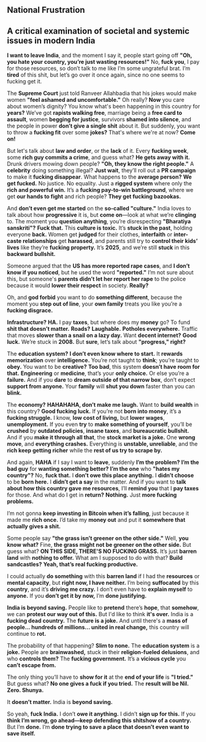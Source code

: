 National Frustration
---
A critical examination of societal and systemic issues in modern India
---
**I want to leave India**, and the moment I say it, people start going off **"Oh, you hate your country, you’re just wasting resources!"** No, **fuck you**, I pay for those resources, so don’t talk to me like I’m some ungrateful brat. I’m **tired** of this shit, but let’s go over it once again, since no one seems to fucking get it.

The **Supreme Court** just told Ranveer Allahbadia that his jokes would make women **"feel ashamed and uncomfortable."** Oh really? **Now** you care about women’s dignity? You know what's been happening in this country for **years?** We’ve got **rapists walking free**, marriage being a **free card to assault**, women **begging for justice**, survivors **shamed into silence**, and the people in power **don’t give a single shit** about it. But suddenly, you want to throw a **fucking fit** over some **jokes?** That's where we're at now? **Come on!**

But let's talk about **law and order**, or the **lack** of it. Every **fucking week**, some **rich guy commits a crime**, and guess what? **He gets away with it.** Drunk drivers mowing down people? **"Oh, they know the right people."** A **celebrity** doing something illegal? **Just wait**, they’ll roll out a **PR campaign** to make it **fucking disappear**. What happens to the **average person?** **We get fucked.** No justice. No equality. Just a **rigged system** where only the **rich and powerful win.** It’s a **fucking pay-to-win battleground**, where we get **our hands to fight** and rich people? **They get fucking bazookas.**

And **don’t even get me started** on the **so-called "culture."** India loves to talk about how **progressive** it is, but **come on**—look at what we’re **clinging** to. The moment you **question anything**, you’re disrespecting **"Bharatiya sanskriti"?** **Fuck that.** This **culture is toxic.** It’s **stuck in the past**, holding everyone **back.** Women get **judged** for their clothes, **interfaith** or **inter-caste relationships** get **harassed**, and parents still try to **control their kids’ lives** like they’re **fucking property.** It’s **2025**, and we’re still **stuck** in this **backward bullshit.**

Someone argued that the **US has more reported rape cases**, and **I don’t know if you noticed**, but he used the word **"reported."** I’m not sure about this, but someone's **parents didn’t let her report her rape** to the police because it would **lower their respect** in society. **Really?**

Oh, and **god forbid** you want to do **something different**, because the moment you **step out of line**, your **own family** treats you like you’re a **fucking disgrace.**

**Infrastructure?** **HA.** I pay **taxes**, but where does my **money** go? To fund **shit that doesn’t matter.** **Roads?** **Laughable.** **Potholes everywhere.** Traffic that moves **slower than a snail on a lazy day.** Want **decent internet?** **Good luck.** We’re stuck in **2008.** But **sure**, let’s talk about **"progress," right?**

The **education system?** **I don’t even know where to start.** It **rewards memorization** over **intelligence.** You’re not taught to **think**; you’re taught to **obey.** You want to be **creative?** **Too bad**, this system **doesn’t have room for that.** **Engineering** or **medicine**, that’s your **only choice.** Or else you’re a **failure.** And if you **dare** to **dream outside of that narrow box**, don’t expect **support from anyone.** Your **family** will **shut you down** faster than you can **blink.**

The **economy?** **HAHAHAHA, don’t make me laugh.** Want to **build wealth** in this country? **Good fucking luck.** If you’re not **born into money**, it’s a **fucking struggle.** I know, **low cost of living,** but **lower wages**, **unemployment.** If you even **try** to **make something of yourself**, you’ll be **crushed** by **outdated policies**, **insane taxes**, and **bureaucratic bullshit.** And if you **make it through all that**, the **stock market is a joke.** One **wrong move**, and **everything crashes.** Everything is **unstable, unreliable**, and the **rich keep getting richer** while the **rest of us try to scrape by.**

And again, **HAHA** if I say I want to **leave**, suddenly **I’m the problem?** **I’m the bad guy** for **wanting something better?** **I’m the one** who **"hates my country"?** No, **fuck that.** I **don’t owe this place anything.** I **didn’t choose** to be **born here.** I **didn’t get a say** in the matter. And if you want to **talk about how this country gave me resources**, I’ll **remind you** that I **pay taxes** for those. And what do I get in **return?** **Nothing.** Just **more fucking problems.**

I’m not gonna **keep investing in Bitcoin when it’s falling**, just because it made me **rich once.** I’d take my **money out** and put it **somewhere that actually gives a shit.**

Some people say **"the grass isn’t greener on the other side."** Well, **you know what?** Fine, **the grass might not be greener on the other side.** But guess what? **ON THIS SIDE, THERE'S NO FUCKING GRASS.** It’s just **barren land** with **nothing to offer.** What am I supposed to do with that? **Build sandcastles?** **Yeah, that’s real fucking productive.**

I could actually **do something** with this **barren land** if I had the **resources** or **mental capacity**, but **right now, I have neither.** I’m being **suffocated** by this **country**, and it’s **driving me crazy.** I don’t even have to **explain myself** to **anyone.** If you **don’t get it by now,** I’m **done justifying.**

**India is beyond saving.** People like to **pretend** there’s **hope**, that **somehow**, we can **protest our way out of this.** But I'd like to think **it's over.** India is a **fucking dead country.** The **future is a joke.** And until there's a **mass of people... hundreds of millions... united in real change,** this country will continue to **rot.**

The probability of that happening? **Slim to none.** The **education system** is a **joke.** People are **brainwashed,** stuck in their **religion-fueled delusions**, and who **controls them?** The **fucking government.** It’s a **vicious cycle** you **can’t escape from.**

The only thing you’ll have to **show for it** at the **end of your life** is **"I tried."** But guess what? **No one gives a fuck if you tried.** The **result will be Nil. Zero. Shunya.**

It **doesn’t matter.** India is **beyond saving.**

So yeah, **fuck India.** I don’t **owe it anything.** I didn’t **sign up for this.** If you **think I’m wrong, go ahead—keep defending this shitshow of a country.** But I’m **done.** I’m **done trying to save a place that doesn’t even want to save itself.**
